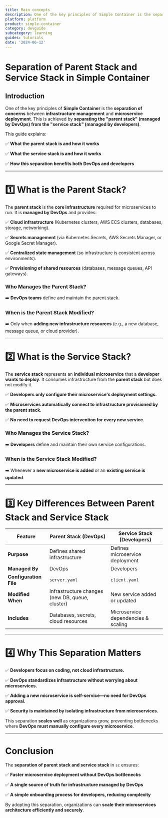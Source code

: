 ```yaml
---
title: Main concepts
description: One of the key principles of Simple Container is the separation of concerns between infrastructure management and microservice deployment.
platform: platform
product: simple-container
category: devguide
subcategory: learning
guides: tutorials
date: '2024-06-12'
---
```


# **Separation of Parent Stack and Service Stack in Simple Container**

## **Introduction**

One of the key principles of **Simple Container** is the **separation of concerns** between **infrastructure management** and **microservice deployment**.
This is achieved by **separating the "parent stack" (managed by DevOps) from the "service stack" (managed by developers)**.

This guide explains:

✅ **What the parent stack is and how it works**

✅ **What the service stack is and how it works**

✅ **How this separation benefits both DevOps and developers**

---

# **1️⃣ What is the Parent Stack?**

The **parent stack** is the **core infrastructure** required for microservices to run. It is **managed by DevOps** and provides:

✅ **Cloud infrastructure** (Kubernetes clusters, AWS ECS clusters, databases, storage, networking).

✅ **Secrets management** (via Kubernetes Secrets, AWS Secrets Manager, or Google Secret Manager).

✅ **Centralized state management** (so infrastructure is consistent across environments).

✅ **Provisioning of shared resources** (databases, message queues, API gateways).

### **Who Manages the Parent Stack?**
➡️ **DevOps teams** define and maintain the parent stack.

### **When is the Parent Stack Modified?**
➡️ Only when **adding new infrastructure resources** (e.g., a new database, message queue, or cloud provider).

---

# **2️⃣ What is the Service Stack?**

The **service stack** represents an **individual microservice** that a **developer wants to deploy**. It consumes infrastructure from the **parent stack** but does not modify it.

✅ **Developers only configure their microservice's deployment settings.**

✅ **Microservices automatically connect to infrastructure provisioned by the parent stack.**

✅ **No need to request DevOps intervention for every new service.**

### **Who Manages the Service Stack?**
➡️ **Developers** define and maintain their own service configurations.

### **When is the Service Stack Modified?**
➡️ Whenever a **new microservice is added** or an **existing service is updated**.

---

# **3️⃣ Key Differences Between Parent Stack and Service Stack**

| Feature                | Parent Stack (DevOps)                           | Service Stack (Developers)          |
|------------------------|-------------------------------------------------|-------------------------------------|
| **Purpose**            | Defines shared infrastructure                   | Defines microservice deployment     |
| **Managed By**         | DevOps                                          | Developers                          |
| **Configuration File** | `server.yaml`                                   | `client.yaml`                       |
| **Modified When**      | Infrastructure changes (new DB, queue, cluster) | New service added or updated        |
| **Includes**           | Databases, secrets, cloud resources             | Microservice dependencies & scaling |

---

# **4️⃣ Why This Separation Matters**

✅ **Developers focus on coding, not cloud infrastructure.**

✅ **DevOps standardizes infrastructure without worrying about microservices.**

✅ **Adding a new microservice is self-service—no need for DevOps approval.**

✅ **Security is maintained by isolating infrastructure from microservices.**

This separation **scales well** as organizations grow, preventing bottlenecks where **DevOps must manually configure every microservice**.

---

# **Conclusion**

The **separation of parent stack and service stack** in `sc` ensures:

✅ **Faster microservice deployment without DevOps bottlenecks**

✅ **A single source of truth for infrastructure managed by DevOps**

✅ **A simple onboarding process for developers, reducing complexity**

By adopting this separation, organizations can **scale their microservices architecture efficiently and securely**.